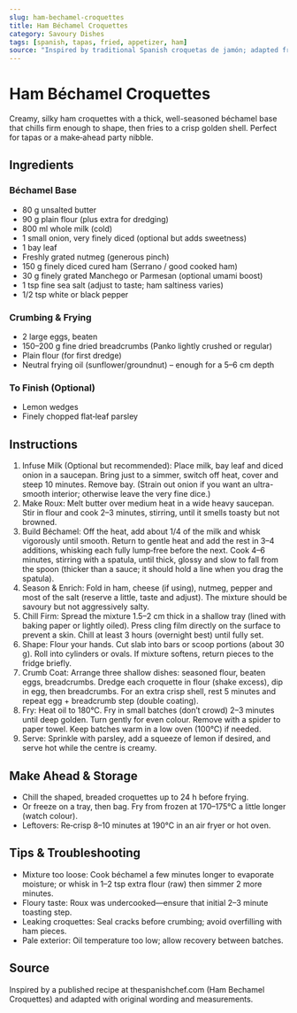 ```yaml
---
slug: ham-bechamel-croquettes
title: Ham Béchamel Croquettes
category: Savoury Dishes
tags: [spanish, tapas, fried, appetizer, ham]
source: "Inspired by traditional Spanish croquetas de jamón; adapted from thespanishchef.com recipe."
---
```


# Ham Béchamel Croquettes

Creamy, silky ham croquettes with a thick, well-seasoned béchamel base that chills firm enough to shape, then fries to a crisp golden shell. Perfect for tapas or a make‑ahead party nibble.

## Ingredients

### Béchamel Base

- 80 g unsalted butter
- 90 g plain flour (plus extra for dredging)
- 800 ml whole milk (cold)
- 1 small onion, very finely diced (optional but adds sweetness)
- 1 bay leaf
- Freshly grated nutmeg (generous pinch)
- 150 g finely diced cured ham (Serrano / good cooked ham)
- 30 g finely grated Manchego or Parmesan (optional umami boost)
- 1 tsp fine sea salt (adjust to taste; ham saltiness varies)
- 1/2 tsp white or black pepper

### Crumbing & Frying

- 2 large eggs, beaten
- 150–200 g fine dried breadcrumbs (Panko lightly crushed or regular)
- Plain flour (for first dredge)
- Neutral frying oil (sunflower/groundnut) – enough for a 5–6 cm depth

### To Finish (Optional)

- Lemon wedges
- Finely chopped flat‑leaf parsley

## Instructions

1. Infuse Milk (Optional but recommended): Place milk, bay leaf and diced onion in a saucepan. Bring just to a simmer, switch off heat, cover and steep 10 minutes. Remove bay. (Strain out onion if you want an ultra-smooth interior; otherwise leave the very fine dice.)
2. Make Roux: Melt butter over medium heat in a wide heavy saucepan. Stir in flour and cook 2–3 minutes, stirring, until it smells toasty but not browned.
3. Build Béchamel: Off the heat, add about 1/4 of the milk and whisk vigorously until smooth. Return to gentle heat and add the rest in 3–4 additions, whisking each fully lump‑free before the next. Cook 4–6 minutes, stirring with a spatula, until thick, glossy and slow to fall from the spoon (thicker than a sauce; it should hold a line when you drag the spatula).
4. Season & Enrich: Fold in ham, cheese (if using), nutmeg, pepper and most of the salt (reserve a little, taste and adjust). The mixture should be savoury but not aggressively salty.
5. Chill Firm: Spread the mixture 1.5–2 cm thick in a shallow tray (lined with baking paper or lightly oiled). Press cling film directly on the surface to prevent a skin. Chill at least 3 hours (overnight best) until fully set.
6. Shape: Flour your hands. Cut slab into bars or scoop portions (about 30 g). Roll into cylinders or ovals. If mixture softens, return pieces to the fridge briefly.
7. Crumb Coat: Arrange three shallow dishes: seasoned flour, beaten eggs, breadcrumbs. Dredge each croquette in flour (shake excess), dip in egg, then breadcrumbs. For an extra crisp shell, rest 5 minutes and repeat egg + breadcrumb step (double coating).
8. Fry: Heat oil to 180°C. Fry in small batches (don’t crowd) 2–3 minutes until deep golden. Turn gently for even colour. Remove with a spider to paper towel. Keep batches warm in a low oven (100°C) if needed.
9. Serve: Sprinkle with parsley, add a squeeze of lemon if desired, and serve hot while the centre is creamy.

## Make Ahead & Storage

- Chill the shaped, breaded croquettes up to 24 h before frying.
- Or freeze on a tray, then bag. Fry from frozen at 170–175°C a little longer (watch colour).
- Leftovers: Re‑crisp 8–10 minutes at 190°C in an air fryer or hot oven.

## Tips & Troubleshooting

- Mixture too loose: Cook béchamel a few minutes longer to evaporate moisture; or whisk in 1–2 tsp extra flour (raw) then simmer 2 more minutes.
- Floury taste: Roux was undercooked—ensure that initial 2–3 minute toasting step.
- Leaking croquettes: Seal cracks before crumbing; avoid overfilling with ham pieces.
- Pale exterior: Oil temperature too low; allow recovery between batches.

## Source

Inspired by a published recipe at thespanishchef.com (Ham Bechamel Croquettes) and adapted with original wording and measurements.
